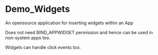 Demo_Widgets
============

An opensource application for inserting widgets within an App

Does not need BIND_APPWIDGET permission and hence can be used in non-system apps too.

Widgets can handle click events too.
